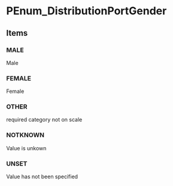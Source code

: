 # PEnum_DistributionPortGender


<!-- end of short definition -->
## Items

### MALE
Male

### FEMALE
Female

### OTHER
required category not on scale

### NOTKNOWN
Value is unkown

### UNSET
Value has not been specified
